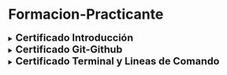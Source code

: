 # Formacion-Practicante
<details>
<summary><strong style="font-size: 20px;">Certificado Introducción</strong></summary>

![](Certificados/Introducción.png)
</details>

<details>
<summary><strong style="font-size: 20px;">Certificado Git-Github</strong></summary>

![](Certificados/Git-GitHub.png)
</details>

<details>
<summary><strong style="font-size: 20px;">Certificado Terminal y Lineas de Comando</strong></summary>

![](Certificados/Terminal.png)
</details>

